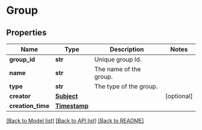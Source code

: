 # Group

## Properties
Name | Type | Description | Notes
------------ | ------------- | ------------- | -------------
**group_id** | **str** | Unique group Id. | 
**name** | **str** | The name of the group. | 
**type** | **str** | The type of the group. | 
**creator** | [**Subject**](Subject.md) |  | [optional] 
**creation_time** | [**Timestamp**](Timestamp.md) |  | 

[[Back to Model list]](../README.md#documentation-for-models) [[Back to API list]](../README.md#documentation-for-api-endpoints) [[Back to README]](../README.md)

